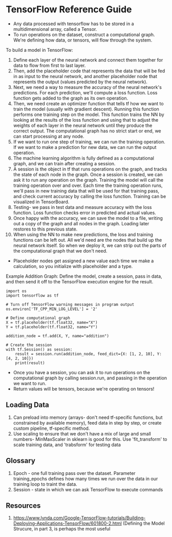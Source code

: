 # TensorFlow Reference Guide 

- Any data processed with tensorflow has to be stored in a multidimensional array, called a Tensor. 
- To run operations on the dataset, construct a computational graph. We're defining how data, or tensors, will flow
through the system. 

To build a model in TensorFlow: 
1. Define each layer of the neural network and connect them together for data to flow from first to last layer. 
2. Then, add the placeholder code that represents the data that will be fed in as input to the neural network, and 
another placeholder node that represents the output (values predicted by the neural network). 
3. Next, we need a way to measure the accuracy of the neural network's predictions. For each prediction, we'll compute 
a loss function. Loss function gets added to the graph as its own operation. 
4. Then, we need create an optimizer function that tells tf how we want to train the model (usually with gradient 
descent). Running this function performs one training step on the model. This function trains the NN by looking at the
results of the loss function and using that to adjust the weights of each layer in the neural network until they 
produce the correct output. The computational graph has no strict start or end, we can start processing at any node. 
5. If we want to run one step of training, we can run the training operation. If we want to make a prediction for new 
data, we can run the output operation. 
6. The machine learning algorithm is fully defined as a computational graph, and we can train after creating a session.
7. A session is the object in tf that runs operations on the graph, and tracks the state of each node in the graph. 
Once a session is created, we can ask it to run any operation on the graph. Training the model will call the training 
operation over and over. Each time the training operation runs, we'll pass in new training data that will be used for 
that training pass, and check current accuracy by calling the loss function. Training can be visualized in TensorBoard.
8. Testing- we pass in test data and measure accuracy with the loss function. Loss function checks error in predicted 
and actual values. 
9. Once happy with the accuracy, we can save the model to a file, writing out a copy of the graph and all nodes in the 
graph. Loading later restores to this previous state. 
10. When using the NN to make new predictions, the loss and training functions can be left out. All we'd need are the 
nodes that build up the neural network itself. So when we deploy it, we can strip out the parts of the computational
graph that we don't need. 


- Placeholder nodes get assigned a new value each time we make a calculation, so you initialize with placeholder and
a type. 

Example Addition Graph: Define the model, create a session, pass in data, and then send it off to the TensorFlow 
execution engine for the result. 
```
import os
import tensorflow as tf

# Turn off TensorFlow warning messages in program output
os.environ['TF_CPP_MIN_LOG_LEVEL'] = '2'

# Define computational graph
X = tf.placeholder(tf.float32, name="X")
Y = tf.placeholder(tf.float32, name="Y")

addition_node = tf.add(X, Y, name="addition")

# Create the session
with tf.Session() as session:
    result = session.run(addition_node, feed_dict={X: [1, 2, 10], Y: [4, 2, 10]})
    print(result)
```

- Once you have a session, you can ask it to run operations on the computational graph by calling session.run, and 
passing in the operation we want to run. 
- Return values will be tensors, because we're operating on tensors! 

## Loading Data 
1. Can preload into memory (arrays- don't need tf-specific functions, but constrained by available memory), 
feed data in step by step, or create custom pipeline, tf-specific method. 
2. Use scaling to ensure that we don't have a mix of large and small numbers- MinMaxScaler in sklearn is good for this.
Use 'fit_transform' to scale training data, and 'trabsform' for testing data 

## Glossary
1. Epoch - one full training pass over the dataset. 
Parameter training_epochs defines how many times we run over the data in our training loop to traint the data.
2. Session - state in which we can ask TensorFlow to execute commands 


## Resources
1. https://www.lynda.com/Google-TensorFlow-tutorials/Building-Deploying-Applications-TensorFlow/601800-2.html (Defining the Model Strucure, 
in part 3, is perhaps the most useful 
